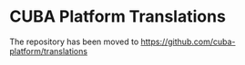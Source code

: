 # CUBA Platform Translations

The repository has been moved to https://github.com/cuba-platform/translations

